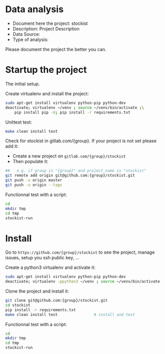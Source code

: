 # Data analysis
- Document here the project: stockist
- Description: Project Description
- Data Source:
- Type of analysis:

Please document the project the better you can.

# Startup the project

The initial setup.

Create virtualenv and install the project:
```bash
sudo apt-get install virtualenv python-pip python-dev
deactivate; virtualenv ~/venv ; source ~/venv/bin/activate ;\
    pip install pip -U; pip install -r requirements.txt
```

Unittest test:
```bash
make clean install test
```

Check for stockist in gitlab.com/{group}.
If your project is not set please add it:

- Create a new project on `gitlab.com/{group}/stockist`
- Then populate it:

```bash
##   e.g. if group is "{group}" and project_name is "stockist"
git remote add origin git@github.com:{group}/stockist.git
git push -u origin master
git push -u origin --tags
```

Functionnal test with a script:

```bash
cd
mkdir tmp
cd tmp
stockist-run
```

# Install

Go to `https://github.com/{group}/stockist` to see the project, manage issues,
setup you ssh public key, ...

Create a python3 virtualenv and activate it:

```bash
sudo apt-get install virtualenv python-pip python-dev
deactivate; virtualenv -ppython3 ~/venv ; source ~/venv/bin/activate
```

Clone the project and install it:

```bash
git clone git@github.com:{group}/stockist.git
cd stockist
pip install -r requirements.txt
make clean install test                # install and test
```
Functionnal test with a script:

```bash
cd
mkdir tmp
cd tmp
stockist-run
```
